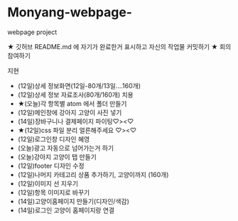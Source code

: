 # Monyang-webpage-
webpage project

★ 깃허브 README.md 에 자기가 완료한거 표시하고 자신의 작업물 커밋하기
★ 회의 참여하기

지현
- (12일)상세 정보화면(12일-80개/13일....160개)
- (12일)상세 정보 자료조사(80개/160개)
치용
- ★(오늘)각 항목별 atom 에서 폴더 만들기 
- (12일)메인창에 강아지 고양이 사진 넣기
- (14일)장바구니나 결제페이지 파이팅♡><♡
- ★(12일)css 파일 분리 얼른해주세요 ♡><♡
- (12일)로그인창 디자인
혜영
- (오늘)광고 자동으로 넘어가는거 하기
- (오늘)강아지 고양이 탭 만들기
- (12일)footer 디자인 수정
- (12일)나머지 카테고리 상품 추가하기, 고양이까지 (160개)
- (12일)이미지 선 지우기
- (12일)항목 이미지로 바꾸기
- (14일)고양이홈페이지 만들기(디자인/색감) 
- (14일)로그인 고양이 홈페이지랑 연결
